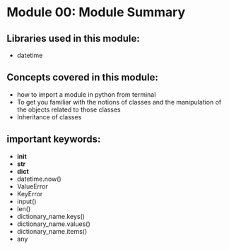 # Module 00: Module Summary

## Libraries used in this module:
- datetime

## Concepts covered in this module:
- how to import a module in python from terminal
- To get you familiar with the notions of classes and the manipulation of the objects related to those classes
- Inheritance of classes

## important keywords:
- __init__
- __str__
- __dict__
- datetime.now()
- ValueError
- KeyError
- input()
- len()
- dictionary_name.keys()
- dictionary_name.values()
- dictionary_name.items()
- any